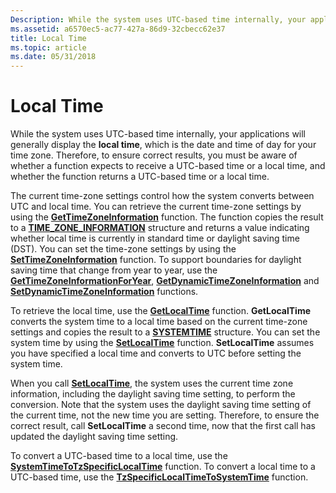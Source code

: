 ```yaml
---
Description: While the system uses UTC-based time internally, your applications will generally display the local time, which is the date and time of day for your time zone.
ms.assetid: a6570ec5-ac77-427a-86d9-32cbecc62e37
title: Local Time
ms.topic: article
ms.date: 05/31/2018
---
```


# Local Time

While the system uses UTC-based time internally, your applications will generally display the **local time**, which is the date and time of day for your time zone. Therefore, to ensure correct results, you must be aware of whether a function expects to receive a UTC-based time or a local time, and whether the function returns a UTC-based time or a local time.

The current time-zone settings control how the system converts between UTC and local time. You can retrieve the current time-zone settings by using the [**GetTimeZoneInformation**](https://msdn.microsoft.com/en-us/library/ms724421(v=VS.85).aspx) function. The function copies the result to a [**TIME\_ZONE\_INFORMATION**](https://msdn.microsoft.com/en-us/library/ms725481(v=VS.85).aspx) structure and returns a value indicating whether local time is currently in standard time or daylight saving time (DST). You can set the time-zone settings by using the [**SetTimeZoneInformation**](https://msdn.microsoft.com/en-us/library/ms724944(v=VS.85).aspx) function. To support boundaries for daylight saving time that change from year to year, use the [**GetTimeZoneInformationForYear**](https://msdn.microsoft.com/en-us/library/Bb540851(v=VS.85).aspx), [**GetDynamicTimeZoneInformation**](https://msdn.microsoft.com/en-us/library/ms724318(v=VS.85).aspx) and [**SetDynamicTimeZoneInformation**](https://msdn.microsoft.com/en-us/library/ms724932(v=VS.85).aspx) functions.

To retrieve the local time, use the [**GetLocalTime**](https://msdn.microsoft.com/en-us/library/ms724338(v=VS.85).aspx) function. **GetLocalTime** converts the system time to a local time based on the current time-zone settings and copies the result to a [**SYSTEMTIME**](https://msdn.microsoft.com/en-us/library/ms724950(v=VS.85).aspx) structure. You can set the system time by using the [**SetLocalTime**](https://msdn.microsoft.com/en-us/library/ms724936(v=VS.85).aspx) function. **SetLocalTime** assumes you have specified a local time and converts to UTC before setting the system time.

When you call [**SetLocalTime**](https://msdn.microsoft.com/en-us/library/ms724936(v=VS.85).aspx), the system uses the current time zone information, including the daylight saving time setting, to perform the conversion. Note that the system uses the daylight saving time setting of the current time, not the new time you are setting. Therefore, to ensure the correct result, call **SetLocalTime** a second time, now that the first call has updated the daylight saving time setting.

To convert a UTC-based time to a local time, use the [**SystemTimeToTzSpecificLocalTime**](https://msdn.microsoft.com/en-us/library/ms724949(v=VS.85).aspx) function. To convert a local time to a UTC-based time, use the [**TzSpecificLocalTimeToSystemTime**](https://msdn.microsoft.com/en-us/library/ms725485(v=VS.85).aspx) function.

 

 



